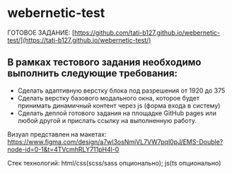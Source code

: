 # webernetic-test
ГОТОВОЕ ЗАДАНИЕ: [https://github.com/tati-b127.github.io/webernetic-test/](https://tati-b127.github.io/webernetic-test/)

## В рамках тестового задания необходимо выполнить следующие требования:

* Сделать адаптивную верстку блока под разрешения от 1920 до 375
* Сделать верстку базового модального окна, которое будет принимать динамичный контент через js (форма входа в систему)
* Сделать деплой готового задания на площадке GitHub pages или любой другой и прислать ссылку на выполненную работу.

Визуал представлен на макетах: https://www.figma.com/design/a7wl3osNmjVL7VW7pql0pJ/EMS-Double?node-id=0-1&t=4TVcmhRLY711pH4l-0

Стек технологий: html/css(scss/sass опционально); js(ts опционально)
